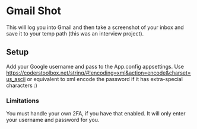 # Gmail Shot

This will log you into Gmail and then take a screenshot of your inbox and save it to your temp path (this was an interview project).

## Setup

Add your Google username and pass to the App.config appsettings.  Use https://coderstoolbox.net/string/#!encoding=xml&action=encode&charset=us_ascii or equivalent to xml encode the password if it has extra-special characters :)

### Limitations

You must handle your own 2FA, if you have that enabled.  It will only enter your username and password for you.